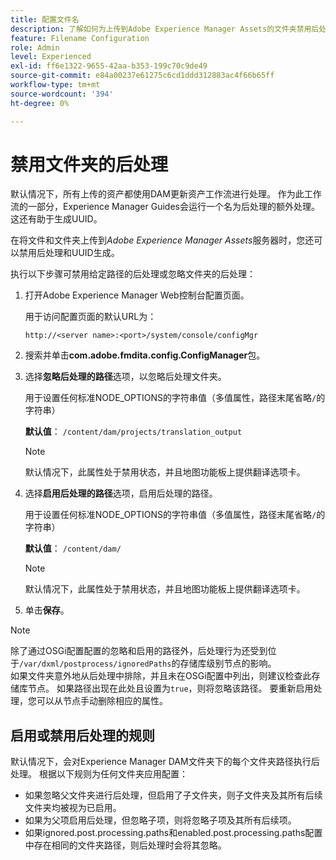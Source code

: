 ```yaml
---
title: 配置文件名
description: 了解如何为上传到Adobe Experience Manager Assets的文件夹禁用后处理
feature: Filename Configuration
role: Admin
level: Experienced
exl-id: ff6e1322-9655-42aa-b353-199c70c9de49
source-git-commit: e84a00237e61275c6cd1ddd312883ac4f66b65ff
workflow-type: tm+mt
source-wordcount: '394'
ht-degree: 0%

---
```


# 禁用文件夹的后处理

默认情况下，所有上传的资产都使用DAM更新资产工作流进行处理。 作为此工作流的一部分，Experience Manager Guides会运行一个名为后处理的额外处理。 这还有助于生成UUID。

在将文件和文件夹上传到&#x200B;*Adobe Experience Manager Assets*&#x200B;服务器时，您还可以禁用后处理和UUID生成。


执行以下步骤可禁用给定路径的后处理或忽略文件夹的后处理：


1. 打开Adobe Experience Manager Web控制台配置页面。

   用于访问配置页面的默认URL为：

   ```http
   http://<server name>:<port>/system/console/configMgr
   ```

1. 搜索并单击&#x200B;**com.adobe.fmdita.config.ConfigManager**&#x200B;包。

1. 选择&#x200B;**忽略后处理的路径**&#x200B;选项，以忽略后处理文件夹。

   用于设置任何标准NODE_OPTIONS的字符串值（多值属性，路径末尾省略`/`的字符串）

   **默认值**： `/content/dam/projects/translation_output`

   >[!NOTE]
   >
   > 默认情况下，此属性处于禁用状态，并且地图功能板上提供翻译选项卡。

1. 选择&#x200B;**启用后处理的路径**&#x200B;选项，启用后处理的路径。

   用于设置任何标准NODE_OPTIONS的字符串值（多值属性，路径末尾省略`/`的字符串）

   **默认值**： `/content/dam/`

   >[!NOTE]
   >
   > 默认情况下，此属性处于禁用状态，并且地图功能板上提供翻译选项卡。


1. 单击&#x200B;**保存**。

>[!NOTE]
>
> 除了通过OSGi配置配置的忽略和启用的路径外，后处理行为还受到位于`/var/dxml/postprocess/ignoredPaths`的存储库级别节点的影响。 <br>如果文件夹意外地从后处理中排除，并且未在OSGi配置中列出，则建议检查此存储库节点。 如果路径出现在此处且设置为`true`，则将忽略该路径。 要重新启用处理，您可以从节点手动删除相应的属性。

## 启用或禁用后处理的规则

默认情况下，会对Experience Manager DAM文件夹下的每个文件夹路径执行后处理。 根据以下规则为任何文件夹应用配置：

* 如果忽略父文件夹进行后处理，但启用了子文件夹，则子文件夹及其所有后续文件夹均被视为已启用。
* 如果为父项启用后处理，但忽略子项，则将忽略子项及其所有后续项。
* 如果ignored.post.processing.paths和enabled.post.processing.paths配置中存在相同的文件夹路径，则后处理时会将其忽略。
